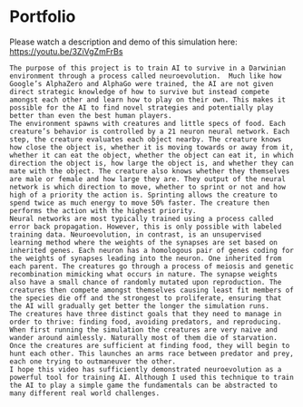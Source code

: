 # Portfolio
Please watch a description and demo of this simulation here: https://youtu.be/3ZiVgZmFrBs

	The purpose of this project is to train AI to survive in a Darwinian environment through a process called neuroevolution.  Much like how Google’s AlphaZero and AlphaGo were trained, the AI are not given direct strategic knowledge of how to survive but instead compete amongst each other and learn how to play on their own. This makes it possible for the AI to find novel strategies and potentially play better than even the best human players. 
	The environment spawns with creatures and little specs of food. Each creature’s behavior is controlled by a 21 neuron neural network. Each step, the creature evaluates each object nearby. The creature knows how close the object is, whether it is moving towards or away from it, whether it can eat the object, whether the object can eat it, in which direction the object is, how large the object is, and whether they can mate with the object. The creature also knows whether they themselves are male or female and how large they are. They output of the neural network is which direction to move, whether to sprint or not and how high of a priority the action is. Sprinting allows the creature to spend twice as much energy to move 50% faster. The creature then performs the action with the highest priority.
	Neural networks are most typically trained using a process called error back propagation. However, this is only possible with labeled training data. Neuroevolution, in contrast, is an unsupervised learning method where the weights of the synapses are set based on inherited genes. Each neuron has a homologous pair of genes coding for the weights of synapses leading into the neuron. One inherited from each parent. The creatures go through a process of meiosis and genetic recombination mimicking what occurs in nature. The synapse weights also have a small chance of randomly mutated upon reproduction. The creatures then compete amongst themselves causing least fit members of the species die off and the strongest to proliferate, ensuring that the AI will gradually get better the longer the simulation runs.  
	The creatures have three distinct goals that they need to manage in order to thrive: finding food, avoiding predators, and reproducing.  When first running the simulation the creatures are very naive and wander around aimlessly. Naturally most of them die of starvation.  Once the creatures are sufficient at finding food, they will begin to hunt each other. This launches an arms race between predator and prey, each one trying to outmaneuver the other. 
	I hope this video has sufficiently demonstrated neuroevolution as a powerful tool for training AI. Although I used this technique to train the AI to play a simple game the fundamentals can be abstracted to many different real world challenges.

